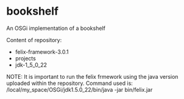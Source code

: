 # bookshelf
An OSGi implementation of a bookshelf

Content of repository:
- felix-framework-3.0.1
- projects
- jdk-1_5_0_22


NOTE: It is important to run the felix frmework using the java version uploaded within the repository. Command used is: /local/my_space/OSGi/jdk1.5.0_22/bin/java -jar bin/felix.jar
